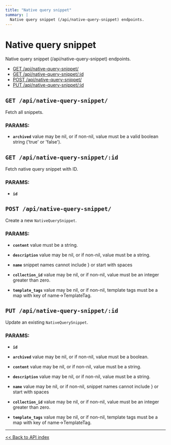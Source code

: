 ```yaml
---
title: "Native query snippet"
summary: |
  Native query snippet (/api/native-query-snippet) endpoints.
---
```


# Native query snippet

Native query snippet (/api/native-query-snippet) endpoints.

  - [GET /api/native-query-snippet/](#get-apinative-query-snippet)
  - [GET /api/native-query-snippet/:id](#get-apinative-query-snippetid)
  - [POST /api/native-query-snippet/](#post-apinative-query-snippet)
  - [PUT /api/native-query-snippet/:id](#put-apinative-query-snippetid)

## `GET /api/native-query-snippet/`

Fetch all snippets.

### PARAMS:

*  **`archived`** value may be nil, or if non-nil, value must be a valid boolean string ('true' or 'false').

## `GET /api/native-query-snippet/:id`

Fetch native query snippet with ID.

### PARAMS:

*  **`id`**

## `POST /api/native-query-snippet/`

Create a new `NativeQuerySnippet`.

### PARAMS:

*  **`content`** value must be a string.

*  **`description`** value may be nil, or if non-nil, value must be a string.

*  **`name`** snippet names cannot include } or start with spaces

*  **`collection_id`** value may be nil, or if non-nil, value must be an integer greater than zero.

*  **`template_tags`** value may be nil, or if non-nil, template tags must be a map with key of name->TemplateTag.

## `PUT /api/native-query-snippet/:id`

Update an existing `NativeQuerySnippet`.

### PARAMS:

*  **`id`** 

*  **`archived`** value may be nil, or if non-nil, value must be a boolean.

*  **`content`** value may be nil, or if non-nil, value must be a string.

*  **`description`** value may be nil, or if non-nil, value must be a string.

*  **`name`** value may be nil, or if non-nil, snippet names cannot include } or start with spaces

*  **`collection_id`** value may be nil, or if non-nil, value must be an integer greater than zero.

*  **`template_tags`** value may be nil, or if non-nil, template tags must be a map with key of name->TemplateTag.

---

[<< Back to API index](../api-documentation.md)